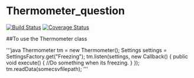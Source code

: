 # Thermometer_question

[![Build Status](https://travis-ci.org/CarlosBalladares/Thermometer_question.svg?branch=master)](https://travis-ci.org/CarlosBalladares/Thermometer_question)
[![Coverage Status](https://coveralls.io/repos/github/CarlosBalladares/Thermometer_question/badge.svg?branch=master)](https://coveralls.io/github/CarlosBalladares/Thermometer_question?branch=master)


##To use the Thermometer class



'''java
Thermometer tm = new Thermometer();
Settings settings = SettingsFactory.get("Freezing");
tm.listen(settings, new Callback() {
            public void execute() {
                //Do something when its freezing.
            }
});
tm.readData(somecsvfilepath);
'''
